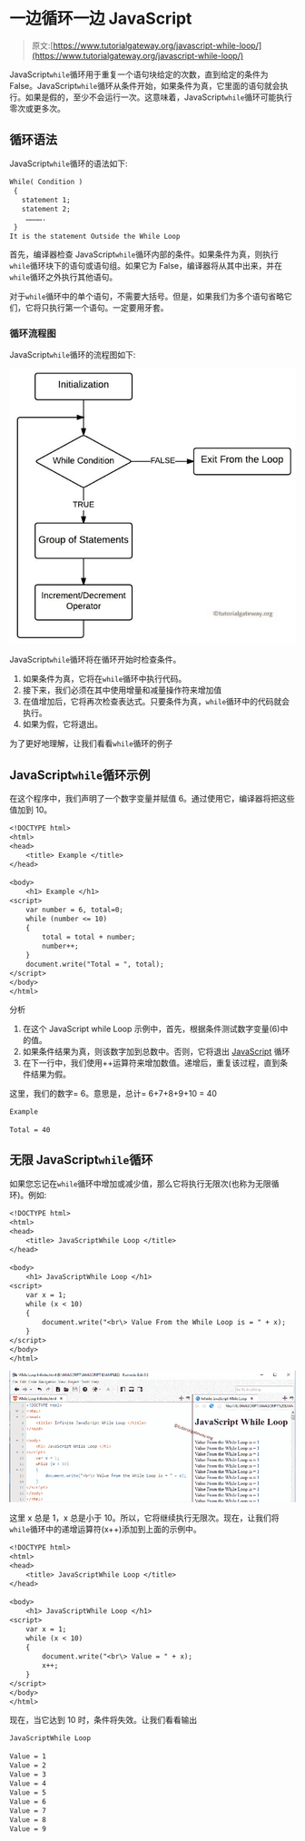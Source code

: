 # 一边循环一边 JavaScript

> 原文:[https://www.tutorialgateway.org/javascript-while-loop/](https://www.tutorialgateway.org/javascript-while-loop/)

JavaScript`while`循环用于重复一个语句块给定的次数，直到给定的条件为 False。JavaScript`while`循环从条件开始，如果条件为真，它里面的语句就会执行。如果是假的，至少不会运行一次。这意味着，JavaScript`while`循环可能执行零次或更多次。

## 循环语法

JavaScript`while`循环的语法如下:

```
While( Condition )
 {
   statement 1;
   statement 2;
    ………….
 }
It is the statement Outside the While Loop
```

首先，编译器检查 JavaScript`while`循环内部的条件。如果条件为真，则执行`while`循环块下的语句或语句组。如果它为 False，编译器将从其中出来，并在`while`循环之外执行其他语句。

对于`while`循环中的单个语句，不需要大括号。但是，如果我们为多个语句省略它们，它将只执行第一个语句。一定要用牙套。

### 循环流程图

JavaScript`while`循环的流程图如下:

![JavaScript While Loop Flow Chart](img/c7abab04147d6a9b7bb627b9accc4327.png)

JavaScript`while`循环将在循环开始时检查条件。

1.  如果条件为真，它将在`while`循环中执行代码。
2.  接下来，我们必须在其中使用增量和减量操作符来增加值
3.  在值增加后，它将再次检查表达式。只要条件为真，`while`循环中的代码就会执行。
4.  如果为假，它将退出。

为了更好地理解，让我们看看`while`循环的例子

## JavaScript`while`循环示例

在这个程序中，我们声明了一个数字变量并赋值 6。通过使用它，编译器将把这些值加到 10。

```
<!DOCTYPE html>
<html>
<head>
    <title> Example </title>
</head>

<body>
    <h1> Example </h1>
<script>
    var number = 6, total=0;
    while (number <= 10)
    {
        total = total + number;
        number++;
    }
    document.write("Total = ", total);  
</script>
</body>
</html>
```

分析

1.  在这个 JavaScript while Loop 示例中，首先，根据条件测试数字变量(6)中的值。
2.  如果条件结果为真，则该数字加到总数中。否则，它将退出 [JavaScript](https://www.tutorialgateway.org/javascript/) 循环
3.  在下一行中，我们使用++运算符来增加数值。递增后，重复该过程，直到条件结果为假。

这里，我们的数字= 6。意思是，总计= 6+7+8+9+10 = 40

```
Example

Total = 40
```

## 无限 JavaScript`while`循环

如果您忘记在`while`循环中增加或减少值，那么它将执行无限次(也称为无限循环)。例如:

```
<!DOCTYPE html>
<html>
<head>
    <title> JavaScriptWhile Loop </title>
</head>

<body>
    <h1> JavaScriptWhile Loop </h1>
<script>
    var x = 1;
    while (x < 10)
    {
        document.write("<br\> Value From the While Loop is = " + x);
    }
</script>
</body>
</html>
```

![JavaScript While Loop 2](img/f16c5734e5580fbe35a9c06455104b6c.png)

这里 x 总是 1，x 总是小于 10。所以，它将继续执行无限次。现在，让我们将`while`循环中的递增运算符(x++)添加到上面的示例中。

```
<!DOCTYPE html>
<html>
<head>
    <title> JavaScriptWhile Loop </title>
</head>

<body>
    <h1> JavaScriptWhile Loop </h1>
<script>
    var x = 1;
    while (x < 10)
    {
        document.write("<br\> Value = " + x);
        x++;
    }
</script>
</body>
</html>
```

现在，当它达到 10 时，条件将失效。让我们看看输出

```
JavaScriptWhile Loop

Value = 1
Value = 2
Value = 3
Value = 4
Value = 5
Value = 6
Value = 7
Value = 8
Value = 9
```